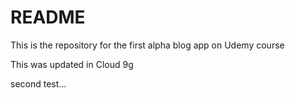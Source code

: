 # README

This is the repository for the first alpha blog app on Udemy course

This was updated in Cloud 9g

second test...